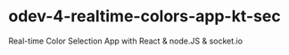 # odev-4-realtime-colors-app-kt-sec
Real-time Color Selection App with React &amp; node.JS &amp; socket.io
